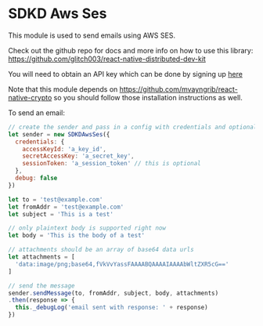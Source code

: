 # SDKD Aws Ses

This module is used to send emails using AWS SES.  

Check out the github repo for docs and more info on how to use this library: https://github.com/glitch003/react-native-distributed-dev-kit

You will need to obtain an API key which can be done by signing up [here](http://app.sdkd.co)

Note that this module depends on https://github.com/mvayngrib/react-native-crypto so you should follow those installation instructions as well.

To send an email:

```js
// create the sender and pass in a config with credentials and optional debug flag
let sender = new SDKDAwsSes({
  credentials: {
    accessKeyId: 'a_key_id',
    secretAccessKey: 'a_secret_key',
    sessionToken: 'a_session_token' // this is optional
  },
  debug: false
})

let to = 'test@example.com'
let fromAddr = 'test@example.com'
let subject = 'This is a test'

// only plaintext body is supported right now
let body = 'This is the body of a test'

// attachments should be an array of base64 data urls
let attachments = [
  'data:image/png;base64,fVkVvYassFAAAABQAAAAIAAAAbWltZXR5cG=='
]

// send the message
sender.sendMessage(to, fromAddr, subject, body, attachments)
.then(response => {
  this._debugLog('email sent with response: ' + response)
})
```